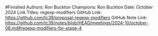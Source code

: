 #Finished
Authors: Ron Buckton
Champions: Ron Buckton
Date: October 2024
Link Titles: regexp-modifiers
GitHub Link: https://github.com/tc39/proposal-regexp-modifiers
GitHub Note Link: https://github.com/tc39/notes/blob/HEAD/meetings/2024-10/october-08.md#regexp-modifiers-for-stage-4
